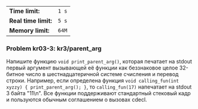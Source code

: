 |                      |       |
|----------------------|-------|
| **Time limit:**      | `1 s` |
| **Real time limit:** | `5 s` |
| **Memory limit:**    | `64M` |


### Problem kr03-3: kr3/parent_arg

Напишите функцию `void print_parent_arg()`, которая печатает на stdout первый аргумент вызывающей её
функции как беззнаковое целое 32-битное число в шестнадцатеричной системе счисления и перевод
строки. Например, если определена функция `void calling_fun(int xyzzy) { print_parent_arg(); }`, то
`calling_fun(17)` напечатает на stdout 3 байта "11\n". Все функции поддерживают стандартный стековый
кадр и пользуются обычным соглашением о вызовах cdecl.

